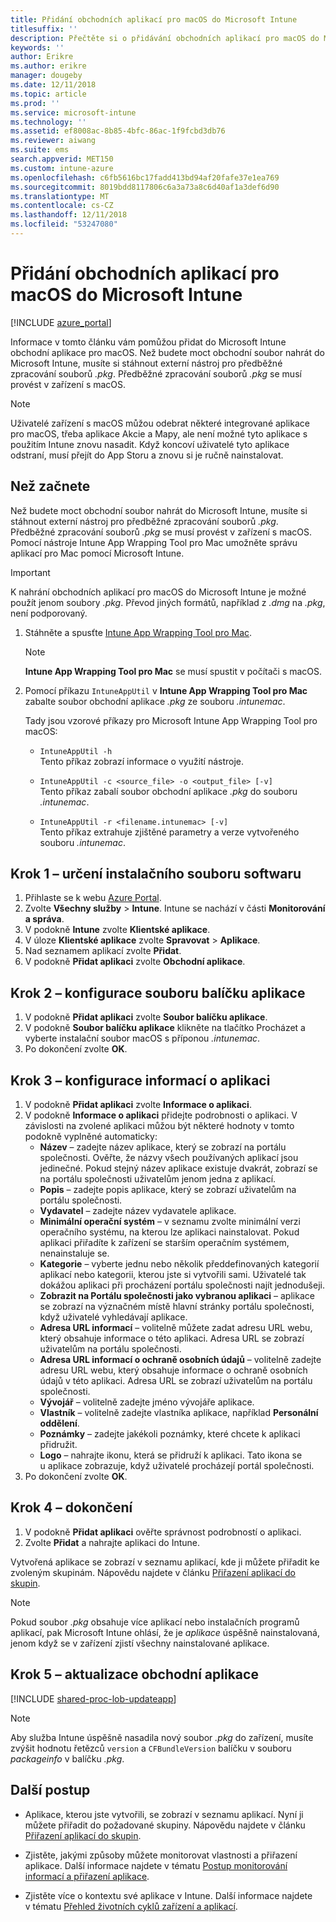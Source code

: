 ```yaml
---
title: Přidání obchodních aplikací pro macOS do Microsoft Intune
titlesuffix: ''
description: Přečtěte si o přidávání obchodních aplikací pro macOS do Microsoft Intune.
keywords: ''
author: Erikre
ms.author: erikre
manager: dougeby
ms.date: 12/11/2018
ms.topic: article
ms.prod: ''
ms.service: microsoft-intune
ms.technology: ''
ms.assetid: ef8008ac-8b85-4bfc-86ac-1f9fcbd3db76
ms.reviewer: aiwang
ms.suite: ems
search.appverid: MET150
ms.custom: intune-azure
ms.openlocfilehash: c6fb5616bc17fadd413bd94af20fafe37e1ea769
ms.sourcegitcommit: 8019bdd8117806c6a3a73a8c6d40af1a3def6d90
ms.translationtype: MT
ms.contentlocale: cs-CZ
ms.lasthandoff: 12/11/2018
ms.locfileid: "53247080"
---
```

# <a name="how-to-add-macos-line-of-business-lob-apps-to-microsoft-intune"></a>Přidání obchodních aplikací pro macOS do Microsoft Intune

[!INCLUDE [azure_portal](./includes/azure_portal.md)]

Informace v tomto článku vám pomůžou přidat do Microsoft Intune obchodní aplikace pro macOS. Než budete moct obchodní soubor nahrát do Microsoft Intune, musíte si stáhnout externí nástroj pro předběžné zpracování souborů *.pkg*. Předběžné zpracování souborů *.pkg* se musí provést v zařízení s macOS.

> [!NOTE]
> Uživatelé zařízení s macOS můžou odebrat některé integrované aplikace pro macOS, třeba aplikace Akcie a Mapy, ale není možné tyto aplikace s použitím Intune znovu nasadit. Když koncoví uživatelé tyto aplikace odstraní, musí přejít do App Storu a znovu si je ručně nainstalovat.

## <a name="before-your-start"></a>Než začnete

Než budete moct obchodní soubor nahrát do Microsoft Intune, musíte si stáhnout externí nástroj pro předběžné zpracování souborů *.pkg*. Předběžné zpracování souborů *.pkg* se musí provést v zařízení s macOS. Pomocí nástroje Intune App Wrapping Tool pro Mac umožněte správu aplikací pro Mac pomocí Microsoft Intune.

> [!IMPORTANT]
> K nahrání obchodních aplikací pro macOS do Microsoft Intune je možné použít jenom soubory *.pkg*. Převod jiných formátů, například z *.dmg* na *.pkg*, není podporovaný.

1. Stáhněte a spusťte [Intune App Wrapping Tool pro Mac](https://github.com/msintuneappsdk/intune-app-wrapping-tool-mac).

    > [!NOTE]
    > **Intune App Wrapping Tool pro Mac** se musí spustit v počítači s macOS.

2. Pomocí příkazu `IntuneAppUtil` v **Intune App Wrapping Tool pro Mac** zabalte soubor obchodní aplikace *.pkg* ze souboru *.intunemac*.<br>

    Tady jsou vzorové příkazy pro Microsoft Intune App Wrapping Tool pro macOS:
    
    - `IntuneAppUtil -h`<br>
    Tento příkaz zobrazí informace o využití nástroje.
    
    - `IntuneAppUtil -c <source_file> -o <output_file> [-v]`<br>
    Tento příkaz zabalí soubor obchodní aplikace *.pkg* do souboru *.intunemac*.
    
    - `IntuneAppUtil -r <filename.intunemac> [-v]`<br>
    Tento příkaz extrahuje zjištěné parametry a verze vytvořeného souboru *.intunemac*.

## <a name="step-1---specify-the-software-setup-file"></a>Krok 1 – určení instalačního souboru softwaru

1. Přihlaste se k webu [Azure Portal](https://portal.azure.com).
2. Zvolte **Všechny služby** > **Intune**. Intune se nachází v části **Monitorování a správa**.
3. V podokně **Intune** zvolte **Klientské aplikace**.
4. V úloze **Klientské aplikace** zvolte **Spravovat** > **Aplikace**.
5. Nad seznamem aplikací zvolte **Přidat**.
6. V podokně **Přidat aplikaci** zvolte **Obchodní aplikace**.

## <a name="step-2---configure-the-app-package-file"></a>Krok 2 – konfigurace souboru balíčku aplikace

1. V podokně **Přidat aplikaci** zvolte **Soubor balíčku aplikace**.
2. V podokně **Soubor balíčku aplikace** klikněte na tlačítko Procházet a vyberte instalační soubor macOS s příponou *.intunemac*.
3. Po dokončení zvolte **OK**.


## <a name="step-3---configure-app-information"></a>Krok 3 – konfigurace informací o aplikaci

1. V podokně **Přidat aplikaci** zvolte **Informace o aplikaci**.
2. V podokně **Informace o aplikaci** přidejte podrobnosti o aplikaci. V závislosti na zvolené aplikaci můžou být některé hodnoty v tomto podokně vyplněné automaticky:
    - **Název** – zadejte název aplikace, který se zobrazí na portálu společnosti. Ověřte, že názvy všech používaných aplikací jsou jedinečné. Pokud stejný název aplikace existuje dvakrát, zobrazí se na portálu společnosti uživatelům jenom jedna z aplikací.
    - **Popis** – zadejte popis aplikace, který se zobrazí uživatelům na portálu společnosti.
    - **Vydavatel** – zadejte název vydavatele aplikace.
    - **Minimální operační systém** – v seznamu zvolte minimální verzi operačního systému, na kterou lze aplikaci nainstalovat. Pokud aplikaci přiřadíte k zařízení se starším operačním systémem, nenainstaluje se.
    - **Kategorie** – vyberte jednu nebo několik předdefinovaných kategorií aplikací nebo kategorii, kterou jste si vytvořili sami. Uživatelé tak dokážou aplikaci při procházení portálu společnosti najít jednodušeji.
    - **Zobrazit na Portálu společnosti jako vybranou aplikaci** – aplikace se zobrazí na význačném místě hlavní stránky portálu společnosti, když uživatelé vyhledávají aplikace.
    - **Adresa URL informací** – volitelně můžete zadat adresu URL webu, který obsahuje informace o této aplikaci. Adresa URL se zobrazí uživatelům na portálu společnosti.
    - **Adresa URL informací o ochraně osobních údajů** – volitelně zadejte adresu URL webu, který obsahuje informace o ochraně osobních údajů v této aplikaci. Adresa URL se zobrazí uživatelům na portálu společnosti.
    - **Vývojář** – volitelně zadejte jméno vývojáře aplikace.
    - **Vlastník** – volitelně zadejte vlastníka aplikace, například **Personální oddělení**.
    - **Poznámky** – zadejte jakékoli poznámky, které chcete k aplikaci přidružit.
    - **Logo** – nahrajte ikonu, která se přidruží k aplikaci. Tato ikona se u aplikace zobrazuje, když uživatelé procházejí portál společnosti.
3. Po dokončení zvolte **OK**.

## <a name="step-4---finish-up"></a>Krok 4 – dokončení

1. V podokně **Přidat aplikaci** ověřte správnost podrobností o aplikaci.
2. Zvolte **Přidat** a nahrajte aplikaci do Intune.

Vytvořená aplikace se zobrazí v seznamu aplikací, kde ji můžete přiřadit ke zvoleným skupinám. Nápovědu najdete v článku [Přiřazení aplikací do skupin](apps-deploy.md).

> [!NOTE]
> Pokud soubor *.pkg* obsahuje více aplikací nebo instalačních programů aplikací, pak Microsoft Intune ohlásí, že je *aplikace* úspěšně nainstalovaná, jenom když se v zařízení zjistí všechny nainstalované aplikace.

## <a name="step-5---update-a-line-of-business-app"></a>Krok 5 – aktualizace obchodní aplikace

[!INCLUDE [shared-proc-lob-updateapp](./includes/shared-proc-lob-updateapp.md)]

> [!NOTE]
> Aby služba Intune úspěšně nasadila nový soubor *.pkg* do zařízení, musíte zvýšit hodnotu řetězců `version` a `CFBundleVersion` balíčku v souboru *packageinfo* v balíčku *.pkg*.

## <a name="next-steps"></a>Další postup

- Aplikace, kterou jste vytvořili, se zobrazí v seznamu aplikací. Nyní ji můžete přiřadit do požadované skupiny. Nápovědu najdete v článku [Přiřazení aplikací do skupin](apps-deploy.md).

- Zjistěte, jakými způsoby můžete monitorovat vlastnosti a přiřazení aplikace. Další informace najdete v tématu [Postup monitorování informací a přiřazení aplikace](apps-monitor.md).

- Zjistěte více o kontextu své aplikace v Intune. Další informace najdete v tématu [Přehled životních cyklů zařízení a aplikací](introduction-device-app-lifecycles.md).
